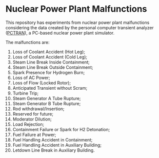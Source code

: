 # Nuclear Power Plant Malfunctions

This repository has experiments from nuclear power plant malfunctions considering the data created by the personal computer transient analyzer ([PCTRAN](http://www.microsimtech.com/pctran)), a PC-based nuclear power plant simulator.

The malfunctions are:
1) Loss of Coolant Accident (Hot Leg);
2) Loss of Coolant Accident (Cold Leg);
3) Steam Line Break Inside Containment;
4) Steam Line Break Outside Containment;
5) Spark Presence for Hydrogen Burn;
6) Loss of AC Power;
7) Loss of Flow (Locked Rotor);
8) Anticipated Transient without Scram;
9) Turbine Trip;
10) Steam Generator A Tube Rupture;
11) Steam Generator B Tube Rupture;
12) Rod withdrawal/Insertion;
13) Reserved for future;
14) Moderator Dilution;
15) Load Rejection;
16) Containment Failure or Spark for H2 Detonation;
17) Fuel Failure at Power;
18) Fuel Handling Accident in Containment;
19) Fuel Handling Accident in Auxiliary Building;
20) Letdown Line Break in Auxiliary Building.
